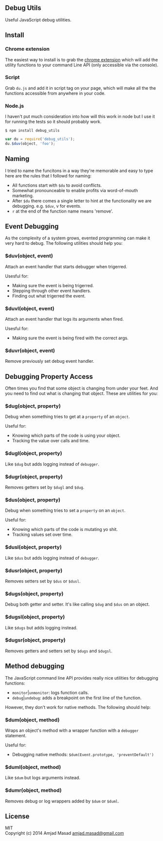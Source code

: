 Debug Utils
-----------

Useful JavaScript debug utilities.

## Install

### Chrome extension

The easiest way to install is to grab the [chrome extension](https://chrome.google.com/webstore/detail/djailkkojeahmihdpcelmmobkpepmkcl) which will add the
utility functions to your command Line API (only accessible via the console).

### Script

Grab `du.js` and add it in script tag on your page, which will make all the
the functions accessible from anywhere in your code.

### Node.js

I haven't put much consideration into how will this work in node but I use it
for running the tests so it should probably work.

```
$ npm install debug_utils
```

```js
var du = require('debug_utils');
du.$duv(object, 'foo');
```

## Naming

I tried to name the funcitons in a way they're memorable and easy to type here
are the rules that I followd for naming:

* All functions start with `$du` to avoid conflicts.
* Somewhat pronounceable to enable profits via word-of-mouth marketing.
* After `$du` there comes a single letter to hint at the functionality we are
debugging. e.g. `$duv`, v for events.
* `r` at the end of the function name means 'remove'.


## Event Debugging

As the complexity of a system grows, evented programming can make it very hard
to debug. The following utilities should help you:

### $duv(object, event)

Attach an event handler that starts debugger when trigerred.

Usesful for:

* Making sure the event is being trigerred.
* Stepping through other event handlers.
* Finding out what trigerred the event.

### $duvl(object, event)

Attach an event handler that logs its arguments when fired.

Usesful for:

* Making sure the event is being fired with the correct args.

### $duvr(object, event)

Remove previously set debug event handler.

## Debugging Property Access

Often times you find that some object is changing from under your feet. And you
need to find out what is changing that object. These are utilities for you:

### $dug(object, property)

Debug when something tries to get at a `property` of an `object`.

Useful for:

* Knowing which parts of the code is using your object.
* Tracking the value over calls and time.

### $dugl(object, property)

Like `$dug` but adds logging instead of `debugger`.

### $dugr(object, property)

Removes getters set by `$dugl` and `$dug`.

### $dus(object, property)

Debug when something tries to set a `property` on an `object`.

Useful for:

* Knowing which parts of the code is mutating yo shit.
* Tracking values set over time.

### $dusl(object, property)

Like `$dus` but adds logging instead of `debugger`.

### $dusr(object, property)

Removes setters set by `$dus` or `$dusl`.

### $dugs(object, property)

Debug both getter and setter. It's like calling `$dug` and `$dus` on an object.

### $dugsl(object, property)

Like `$dugs` but adds logging instead.

### $dugsr(object, property)

Removes getters and setters set by `$dugs` and `$dugsl`.

## Method debugging

The JavaScript command line API provides really nice utilities for debugging
functions:

* `monitor`|`unmonitor`: logs function calls.
* `debug`|`undebug`: adds a breakpoint on the first line of the function.

However, they don't work for native methods. The following should help:

### $dum(object, method)

Wraps an object's method with a wrapper function with a `debugger` statement.

Useful for:

* Debugging native methods: `$dum(Event.prototype, 'preventDefault')`

### $duml(object, method)

Like `$dum` but logs arguments instead.

### $dumr(object, method)

Removes debug or log wrappers added by `$dum` or `$duml`.

## License

MIT  
Copyright (c) 2014 Amjad Masad <amjad.masad@gmail.com>
